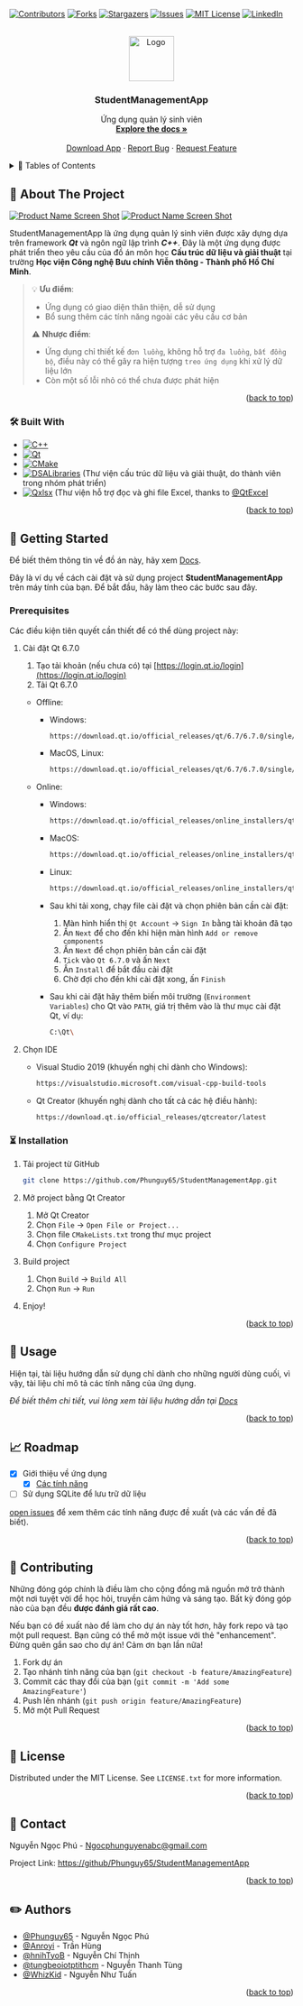 <!-- Improved compatibility of back to top link: See: https://github.com/othneildrew/Best-README-Template/pull/73 -->
<a name="readme-top"></a>
<!--
*** Thanks for checking out the Best-README-Template. If you have a suggestion
*** that would make this better, please fork the repo and create a pull request
*** or simply open an issue with the tag "enhancement".
*** Don't forget to give the project a star!
*** Thanks again! Now go create something AMAZING! :D
-->

<!-- PROJECT SHIELDS -->
<!--
*** I'm using markdown "reference style" links for readability.
*** Reference links are enclosed in brackets [ ] instead of parentheses ( ).
*** See the bottom of this document for the declaration of the reference variables
*** for contributors-url, forks-url, etc. This is an optional, concise syntax you may use.
*** https://www.markdownguide.org/basic-syntax/#reference-style-links
-->
[![Contributors][contributors-shield]][contributors-url]
[![Forks][forks-shield]][forks-url]
[![Stargazers][stars-shield]][stars-url]
[![Issues][issues-shield]][issues-url]
[![MIT License][license-shield]][license-url]
[![LinkedIn][linkedin-shield]][linkedin-url]

<!-- PROJECT LOGO -->
<br />
<div align="center">
  <a href="https://github.com/Phunguy65/StudentManagementApp">
    <img src="assets/images/StudentManagementAppIcon.png" alt="Logo" width="80" height="80">
  </a>

<h3 align="center">StudentManagementApp</h3>

  <p align="center">
    Ứng dụng quản lý sinh viên
    <br />
    <a href="https://github.com/Phunguy65/StudentManagementApp/"><strong>Explore the docs »</strong></a>
    <br />
    <br />
    <a href="https://github.com/Phunguy65/StudentManagementApp">Download App</a>
    ·
    <a href="https://github.com/Phunguy65/StudentManagementApp/issues/new?labels=bug&template=bug_report.md">Report Bug</a>
    ·
    <a href="https://github.com/Phunguy65/StudentManagementApp/issues/new?labels=enhancement&template=feature_request.md">Request Feature</a>
  </p>
</div>

<!-- TABLE OF CONTENTS -->
<details>
  <summary>&#128221; Tables of Contents</summary>
  <ol>
    <li>
      <a href="#monocle_face-about-the-project">About The Project</a>
      <ul>
        <li><a href="#hammer_and_wrench-built-with">Built With</a></li>
      </ul>
    </li>
    <li>
      <a href="#checkered_flag-getting-started">Getting Started</a>
      <ul>
        <li><a href="#prerequisites">Prerequisites</a></li>
        <li><a href="#hourglass_flowing_sand-installation">Installation</a></li>
      </ul>
    </li>
    <li><a href="#dart-usage">Usage</a></li>
    <li><a href="#chart_with_upwards_trend-roadmap">Roadmap</a></li>
    <li><a href="#tada-contributing">Contributing</a></li>
    <li><a href="#page_with_curl-license">License</a></li>
    <li><a href="#email-contact">Contact</a></li>
    <li><a href="#pencil2-authors">Authors</a></li>
  </ol>
</details>

<!-- ABOUT THE PROJECT -->
## :monocle_face: About The Project

[![Product Name Screen Shot][product-screenshot-01]](https://example.com)
[![Product Name Screen Shot][product-screenshot-02]](https://example.com)

StudentManagementApp là ứng dụng quản lý sinh viên được xây dựng dựa trên framework ***Qt*** và ngôn ngữ lập trình ***C++***.
Đây là một ứng dụng được phát triển theo yêu cầu của đồ án môn học **Cấu trúc dữ liệu và giải thuật** tại trường **Học viện Công nghệ Bưu chính Viễn thông - Thành phố Hồ Chí Minh**.

> :bulb: **Ưu điểm**:
>
> * Ứng dụng có giao diện thân thiện, dễ sử dụng
> * Bổ sung thêm các tính năng ngoài các yêu cầu cơ bản
>
> :warning: **Nhược điểm**:
>
> * Ứng dụng chỉ thiết kế `đơn luồng`, không hỗ trợ `đa luồng`, `bất đồng bộ`, điều này có thể gây ra hiện tượng `treo ứng dụng` khi xử lý dữ liệu lớn
> * Còn một số lỗi nhỏ có thể chưa được phát hiện

<p align="right">(<a href="#readme-top">back to top</a>)</p>

### :hammer_and_wrench: Built With

* [![C++][cplusplus]][cplusplus-url]
* [![Qt][qt]][qt-url]
* [![CMake][cmake]][cmake-url]
* [![DSALibraries][dsalibraries]][dsalibraries-url] (Thư viện cấu trúc dữ liệu và giải thuật, do thành viên trong nhóm phát triển)
* [![Qxlsx][qxlsx]][qxlsx-url] (Thư viện hỗ trợ đọc và ghi file Excel, thanks to [@QtExcel](https://github.com/QtExcel)

<p align="right">(<a href="#readme-top">back to top</a>)</p>

<!-- GETTING STARTED -->
## :checkered_flag: Getting Started

Để biết thêm thông tin về đồ án này, hãy xem [Docs](../docs).

Đây là ví dụ về cách cài đặt và sử dụng project **StudentManagementApp** trên máy tính của bạn. Để bắt đầu, hãy làm theo các bước sau đây.

### Prerequisites

Các điều kiện tiên quyết cần thiết để có thể dùng project này:

1. Cài đặt Qt 6.7.0

    1. Tạo tải khoản (nếu chưa có) tại [https://login.qt.io/login](https://login.qt.io/login)
    2. Tải Qt 6.7.0

      * Offline:
        * Windows:

          ```sh
          https://download.qt.io/official_releases/qt/6.7/6.7.0/single/qt-everywhere-src-6.7.0.zip
          ```

        * MacOS, Linux:

          ```sh
          https://download.qt.io/official_releases/qt/6.7/6.7.0/single/qt-everywhere-src-6.7.0.tar.xz
          ```

      * Online:

          * Windows:

            ```sh
            https://download.qt.io/official_releases/online_installers/qt-unified-windows-x64-online.exe
            ```

          * MacOS:

            ```sh
            https://download.qt.io/official_releases/online_installers/qt-unified-mac-x64-online.dmg
            ```

          * Linux:

            ```sh
            https://download.qt.io/official_releases/online_installers/qt-unified-linux-x64-online.run
            ```

          * Sau khi tải xong, chạy file cài đặt và chọn phiên bản cần cài đặt:
            1. Màn hình hiển thị `Qt Account` -> `Sign In` bằng tài khoản đã tạo
            2. Ấn `Next` để cho đến khi hiện màn hình `Add or remove components`
            3. Ấn `Next` để chọn phiên bản cần cài đặt
            4. `Tick` vào `Qt 6.7.0` và ấn `Next`
            5. Ấn `Install` để bắt đầu cài đặt
            6. Chờ đợi cho đến khi cài đặt xong, ấn `Finish`
          * Sau khi cài đặt hãy thêm biến môi trường (`Environment Variables`) cho Qt vào `PATH`, giá trị thêm vào là thư mục cài đặt Qt, ví dụ:

            ```sh
            C:\Qt\
            ```

2. Chọn IDE

    * Visual Studio 2019 (khuyến nghị chỉ dành cho Windows):

      ```sh
      https://visualstudio.microsoft.com/visual-cpp-build-tools
      ```

    * Qt Creator (khuyến nghị dành cho tất cả các hệ điều hành):

        ```sh
        https://download.qt.io/official_releases/qtcreator/latest
        ```

### :hourglass_flowing_sand: Installation

1. Tải project từ GitHub

   ```sh
   git clone https://github.com/Phunguy65/StudentManagementApp.git
   ```

2. Mở project bằng Qt Creator

    1. Mở Qt Creator
    2. Chọn `File` -> `Open File or Project...`
    3. Chọn file `CMakeLists.txt` trong thư mục project
    4. Chọn `Configure Project`

3. Build project

    1. Chọn `Build` -> `Build All`
    2. Chọn `Run` -> `Run`

4. Enjoy!

<p align="right">(<a href="#readme-top">back to top</a>)</p>

<!-- USAGE EXAMPLES -->
## :dart: Usage

Hiện tại, tài liệu hướng dẫn sử dụng chỉ dành cho những người dùng cuối, vì vậy, tài liệu chỉ mô tả các tính năng của ứng dụng.

*Để biết thêm chi tiết, vui lòng xem tài liệu hướng dẫn tại [Docs](../docs)*

<p align="right">(<a href="#readme-top">back to top</a>)</p>

<!-- ROADMAP -->
## :chart_with_upwards_trend: Roadmap

* [x] Giới thiệu về ứng dụng
  * [x] [Các tính năng](../docs/FeatureRequest.md)
* [ ] Sử dụng SQLite để lưu trữ dữ liệu

[open issues](https://github/Phunguy65/StudentManagementApp/issues) để xem thêm các tính năng được đề xuất (và các vấn đề đã biết).

<p align="right">(<a href="#readme-top">back to top</a>)</p>

<!-- CONTRIBUTING -->
## :tada: Contributing

Những đóng góp chính là điều làm cho cộng đồng mã nguồn mở trở thành một nơi tuyệt vời để học hỏi, truyền cảm hứng và sáng tạo. Bất kỳ đóng góp nào của bạn đều **được đánh giá rất cao**.

Nếu bạn có đề xuất nào để làm cho dự án này tốt hơn, hãy fork repo và tạo một pull request. Bạn cũng có thể mở một issue với thẻ "enhancement".
Đừng quên gắn sao cho dự án! Cảm ơn bạn lần nữa!

1. Fork dự án
2. Tạo nhánh tính năng của bạn (`git checkout -b feature/AmazingFeature`)
3. Commit các thay đổi của bạn (`git commit -m 'Add some AmazingFeature'`)
4. Push lên nhánh (`git push origin feature/AmazingFeature`)
5. Mở một Pull Request

<p align="right">(<a href="#readme-top">back to top</a>)</p>

<!-- LICENSE -->
## :page_with_curl: License

Distributed under the MIT License. See `LICENSE.txt` for more information.

<p align="right">(<a href="#readme-top">back to top</a>)</p>

<!-- CONTACT -->
## :email: Contact

Nguyễn Ngọc Phú - <Ngocphunguyenabc@gmail.com>

Project Link: [https://github/Phunguy65/StudentManagementApp](https://github/Phunguy65/StudentManagementApp)

<p align="right">(<a href="#readme-top">back to top</a>)</p>

<!-- ACKNOWLEDGMENTS -->
## :pencil2: Authors

* [@Phunguy65](https://github/Phunguy65) - Nguyễn Ngọc Phú
* [@Anroyi](https://github/Anroyi) - Trần Hùng
* [@hnihTyoB](https://github/hnihTyoB) - Nguyễn Chí Thịnh
* [@tungbeoiotptithcm](https://github.com/tungbeoiotptithcm) - Nguyễn Thanh Tùng
* [@WhizKid](https://github.com/tuannguyen1229) - Nguyễn Như Tuấn

<p align="right">(<a href="#readme-top">back to top</a>)</p>

<!-- MARKDOWN LINKS & IMAGES -->
<!-- https://www.markdownguide.org/basic-syntax/#reference-style-links -->
[contributors-shield]: https://img.shields.io/github/contributors/Phunguy65/StudentManagementApp.svg?style=for-the-badge
[contributors-url]: https://github.com/Phunguy65/StudentManagementApp/graphs/contributors
[forks-shield]: https://img.shields.io/github/forks/Phunguy65/StudentManagementApp.svg?style=for-the-badge
[forks-url]: https://github.com/Phunguy65/StudentManagementApp/forks
[stars-shield]: https://img.shields.io/github/stars/Phunguy65/StudentManagementApp.svg?style=for-the-badge
[stars-url]: https://github.com/Phunguy65/StudentManagementApp/stargazers
[issues-shield]: https://img.shields.io/github/issues/Phunguy65/StudentManagementApp.svg?style=for-the-badge
[issues-url]: https://github.com/Phunguy65/StudentManagementApp/issues
[license-shield]: https://img.shields.io/github/license/Phunguy65/StudentManagementApp.svg?style=for-the-badge
[license-url]: https://github.com/Phunguy65/StudentManagementApp/blob/master/LICENSE.txt
[linkedin-shield]: https://img.shields.io/badge/-LinkedIn-black.svg?style=for-the-badge&logo=linkedin&colorB=555
[linkedin-url]: https://www.linkedin.com/in/ph%C3%BA-nguy%E1%BB%85n-ng%E1%BB%8Dc-82084a287/
[product-screenshot-01]: assets/images/OverviewTab.png
[product-screenshot-02]: assets/images/StatisticsTab.png
[cplusplus]: https://img.shields.io/badge/c++-23-00599C?style=flat&logo=cplusplus&logoColor=blue
[cplusplus-url]: https://isocpp.org/
[qt]: https://img.shields.io/badge/Qt-6.7.0-41CD52?style=flat&logo=qt&logoColor=#41CD52
[qt-url]: https://www.qt.io/
[cmake]: https://img.shields.io/badge/CMake-3.21.1-blue?style=flat&logo=cmake&logoColor=#064F8C
[cmake-url]: https://cmake.org/
[dsalibraries]: https://img.shields.io/badge/DSALibraries-1.0.0-FFA500?style=flat&logo=github&logoColor=FFA500
[dsalibraries-url]: https://github.com/Phunguy65/DSALibraries
[qxlsx]: https://img.shields.io/badge/QXlsx-1.4.8-FF0000?style=flat&logo=github&logoColor=FF0000
[qxlsx-url]: https://github.com/QtExcel/QXlsx
